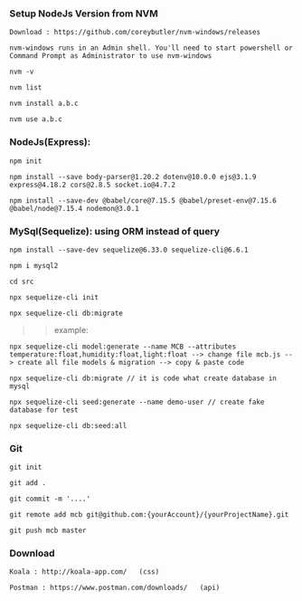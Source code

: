### Setup NodeJs Version from NVM
    Download : https://github.com/coreybutler/nvm-windows/releases

    nvm-windows runs in an Admin shell. You'll need to start powershell or Command Prompt as Administrator to use nvm-windows

    nvm -v

    nvm list

    nvm install a.b.c

    nvm use a.b.c

### NodeJs(Express):

    npm init

    npm install --save body-parser@1.20.2 dotenv@10.0.0 ejs@3.1.9 express@4.18.2 cors@2.8.5 socket.io@4.7.2

    npm install --save-dev @babel/core@7.15.5 @babel/preset-env@7.15.6 @babel/node@7.15.4 nodemon@3.0.1

### MySql(Sequelize): using ORM instead of query

    npm install --save-dev sequelize@6.33.0 sequelize-cli@6.6.1

    npm i mysql2

    cd src

    npx sequelize-cli init

    npx sequelize-cli db:migrate

> > example:

    npx sequelize-cli model:generate --name MCB --attributes temperature:float,humidity:float,light:float --> change file mcb.js --> create all file models & migration --> copy & paste code

    npx sequelize-cli db:migrate // it is code what create database in mysql

    npx sequelize-cli seed:generate --name demo-user // create fake database for test

    npx sequelize-cli db:seed:all

### Git

    git init

    git add .

    git commit -m '....'

    git remote add mcb git@github.com:{yourAccount}/{yourProjectName}.git

    git push mcb master

### Download

    Koala : http://koala-app.com/   (css)

    Postman : https://www.postman.com/downloads/   (api)
